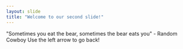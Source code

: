 ```yaml
---
layout: slide
title: "Welcome to our second slide!"
---
```

"Sometimes you eat the bear, sometimes the bear eats you" - Random Cowboy
Use the left arrow to go back!
